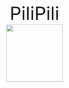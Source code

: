 <center><font size=16>PiliPili</font></center>

<div align=center>
  <img width = '150' height ='150' src ="https://ws1.sinaimg.cn/large/74c2bf2dgy1g3dujgreg7j2074074wel.jpg"/>
</div>




